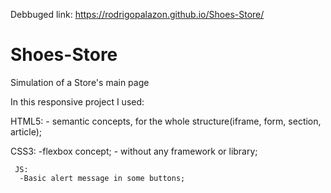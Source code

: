 Debbuged link: https://rodrigopalazon.github.io/Shoes-Store/

# Shoes-Store
Simulation of a  Store's main page  

In this responsive project I used:

  HTML5:
      - semantic concepts, for the whole 
        structure(iframe, form, section, article);
        
   CSS3:
      -flexbox concept;
      - without any framework or library;
      
     JS:
      -Basic alert message in some buttons;
        
      
